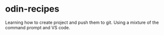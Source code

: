 # odin-recipes
Learning how to create project and push them to git. Using a mixture of the command prompt and VS code.